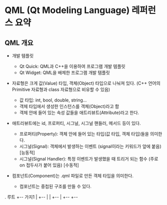 # QML (Qt Modeling Language) 레퍼런스 요약

## QML 개요

* 개발 템플릿
  - Qt Quick: QML과 C++을 이용하여 프로그램 개발 템플릿
  - Qt Widget: QML을 배제한 프로그램 개발 템플릿

* 자료형은 크게 값(Value) 타입, 객체(Object) 타입으로 나눠져 있다. (C++ 언어의 Primitive 자료형과 class 자료형으로 비유할 수 있음)
  - 값 타입: int, bool, double, string...
  - 객체 타입에서 생성한 인스턴스를 객체(Object)라고 함
  - 객체 안에 들어 있는 속성 값들을 애트리뷰트(Attribute)라고 한다.

* 애트리뷰트에는 id, 프로퍼티, 시그널, 시그널 핸들러, 메서드 등이 있다.
  - 프로퍼티(Property): 객체 안에 들어 있는 타입(값 타입, 객체 타입)들을 의미한다.
  - 시그널(Signal): 객체에서 발생하는 이벤트 (signal이라는 키워드가 앞에 붙음) [능동적]
  - 시그널(Signal Handler): 특정 이벤트가 발생했을 때 트리거 되는 함수 (주로 on 접두사가 붙어 있음) [수동적]

* 컴포넌트(Component)는 .qml 파일로 만든 객체 타입을 의미한다.
  - 컴포넌트는 중첩된 구조를 만들 수 있다.




. 루트
+-- 가지1
| +--
| | +--
| +--
+--
